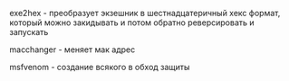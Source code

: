 
exe2hex - преобразует экзешник в шестнадцатеричный хекс формат, который можно закидывать и потом обратно реверсировать и запускать

macchanger - меняет мак адрес 

msfvenom - создание всякого в обход защиты